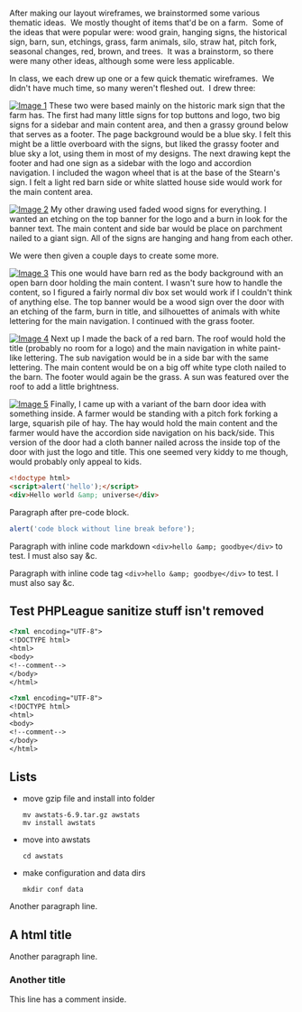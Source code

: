 After making our layout wireframes, we brainstormed some various thematic ideas.  We mostly thought of items that'd be on a farm.  Some of the ideas that were popular were: wood grain, hanging signs, the historical sign, barn, sun, etchings, grass, farm animals, silo, straw hat, pitch fork, seasonal changes, red, brown, and trees.  It was a brainstorm, so there were many other ideas, although some were less applicable.

In class, we each drew up one or a few quick thematic wireframes.  We didn't have much time, so many weren't fleshed out.  I drew three:

<!--more-->

[![Image 1](/image1.jpg "Image 1")](/image1.jpg) These two were based mainly on the historic mark sign that the farm has.  The first had many little signs for top buttons and logo, two big signs for a sidebar and main content area, and then a grassy ground below that serves as a footer.  The page background would be a blue sky.  I felt this might be a little overboard with the signs, but liked the grassy footer and blue sky a lot, using them in most of my designs.  The next drawing kept the footer and had one sign as a sidebar with the logo and accordion navigation.  I included the wagon wheel that is at the base of the Stearn's sign.  I felt a light red barn side or white slatted house side would work for the main content area.

[![Image 2](/image2.jpg "Image 2")](/image2.jpg) My other drawing used faded wood signs for everything.  I wanted an etching on the top banner for the logo and a burn in look for the banner text.  The main content and side bar would be place on parchment nailed to a giant sign.  All of the signs are hanging and hang from each other.

We were then given a couple days to create some more.

[![Image 3](/image3.jpg "Image 3")](/image3.jpg) This one would have barn red as the body background with an open barn door holding the main content.  I wasn't sure how to handle the content, so I figured a fairly normal div box set would work if I couldn't think of anything else.  The top banner would be a wood sign over the door with an etching of the farm, burn in title, and silhouettes of animals with white lettering for the main navigation.  I continued with the grass footer.

[![Image 4](/image4.jpg "Image 4")](/image4.jpg) Next up I made the back of a red barn.  The roof would hold the title (probably no room for a logo) and the main navigation in white paint-like lettering.  The sub navigation would be in a side bar with the same lettering.  The main content would be on a big off white type cloth nailed to the barn.  The footer would again be the grass.  A sun was featured over the roof to add a little brightness.

[![Image 5](/image5.jpg "Image 5")](/image5.jpg) Finally, I came up with a variant of the barn door idea with something inside.  A farmer would be standing with a pitch fork forking a large, squarish pile of hay.  The hay would hold the main content and the farmer would have the accordion side navigation on his back/side.  This version of the door had a cloth banner nailed across the inside top of the door with just the logo and title.  This one seemed very kiddy to me though, would probably only appeal to kids.

``` html
<!doctype html>
<script>alert('hello');</script>
<div>Hello world &amp; universe</div>
```

Paragraph after pre-code block.

``` js
alert('code block without line break before');
```

Paragraph with inline code markdown `<div>hello &amp; goodbye</div>` to test.  I must also say &c.

Paragraph with inline code tag `<div>hello &amp; goodbye</div>` to test.  I must also say &c.

<!--foo-->

Test PHPLeague sanitize stuff isn't removed
-----

``` html
<?xml encoding="UTF-8">
<!DOCTYPE html>
<html>
<body>
<!--comment-->
</body>
</html>
```

``` html
<?xml encoding="UTF-8">
<!DOCTYPE html>
<html>
<body>
<!--comment-->
</body>
</html>
```

Lists
-----

- move gzip file and install into folder
	```
	mv awstats-6.9.tar.gz awstats
	mv install awstats
	```
- move into awstats
	```
	cd awstats
	```
- make configuration and data dirs
	```
	mkdir conf data
	```

Another paragraph line.

<!--foo-->
A html title
------------
<!--foo-->

Another paragraph line.

<!--foo-->
### Another title
<!--foo-->
This line has a comment inside<!--foo-->.
